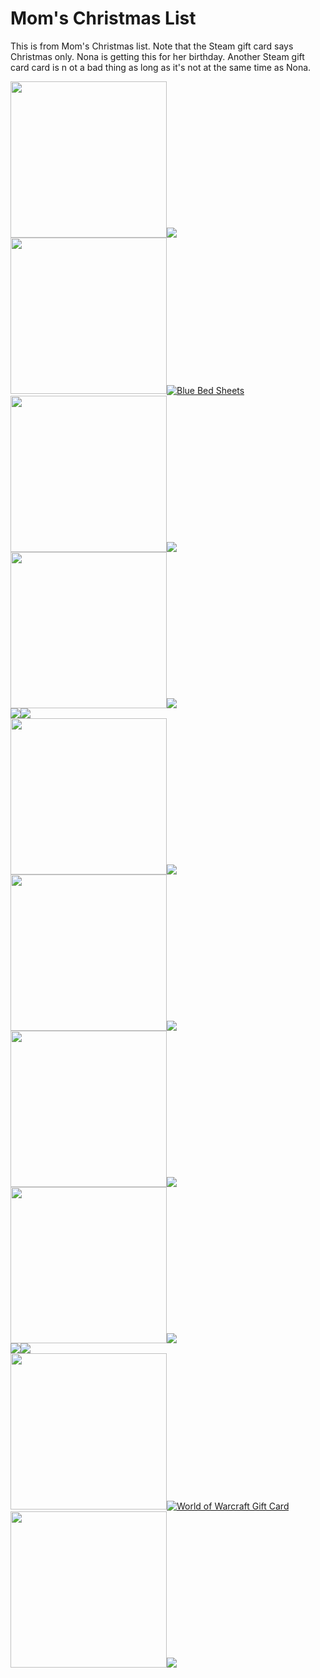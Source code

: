 <!DOCTYPE html>
<html>
<head>
<title>Mom's Christmas List</title>
</head>
<body>

<h1>Mom's Christmas List</h1>
<p1>This is from Mom's Christmas list. Note that the Steam gift card says Christmas only. Nona is getting this for her birthday. Another Steam gift card card is n ot a bad thing as long as it's not at the same time as Nona.</p>
<div>
<a href="https://www.amazon.com/dp/B08112B8WR/ref=cm_sw_r_oth_api_glt_fabc_R1AC7BDBE7TSAC9AWYFQ?psc=1&tag=myregistrycom-20">
 <img src="https://m.media-amazon.com/images/I/71H-RPQtIuL._AC_SL1500_.jpg" style="width:250px;height:250px;"><img src="https://github.com/lilmrx7/lilmrx7.github.io/blob/main/PurpleSheets.png" ></a>
</div>
<div>
<a href="https://www.amazon.com/dp/B082NR2QYT/ref=cm_sw_r_oth_api_glt_fabc_NBRZ9NYDHGB6K0HZFT35?psc=1&tag=myregistrycom-20">
 <img src="https://m.media-amazon.com/images/I/71iwGox8IrL._AC_SL1500_.jpg" style="width:250px;height:250px;"><img src="https://github.com/lilmrx7/lilmrx7.github.io/blob/main/BlueSheets.png" alt="Blue Bed Sheets"></a>
</div>
<div>
<a href="https://www.bedbathandbeyond.com/store/product/madison-park-laurel-comforter-set/3278944?AID=11469020&PID=1902219&SID=MRG51025235R1246632V&source=Commission+Junction&utm_source=MyRegistry+LLC&utm_medium=affiliate&utm_campaign=Bed+Bath+%26+Beyond+Deep+Link&utm_content=1710726&mcid=AF_CJ___1710726&cjevent=328ef2c7416211ec807c00760a82b838">
 <img src="https://s7d2.scene7.com/is/image/BedBathandBeyond/31061033278944g?$460$&wid=515&hei=515" style="width:250px;height:250px;"><img src="https://github.com/lilmrx7/lilmrx7.github.io/blob/main/Comforter.png "></a>
</div>
<div>
<a href="https://www.amazon.com/dp/B0017K99KO/ref=cm_sw_r_oth_api_glt_fabc_GC2M2TM0FRDE9TNEKVD1?tag=myregistrycom-20">
 <img src="https://m.media-amazon.com/images/I/71fgXyqUHRL._AC_SL1500_.jpg" style="width:250px;height:250px;"><img src="https://github.com/lilmrx7/lilmrx7.github.io/blob/main/HandCrank.png"></a>
</div>
<div>
<a href="https://www.target.com/p/t-fal-3qt-saucepan-with-lid-charcoal/-/A-14898282?clkid=c49ccb0aNf52f11eb9343e99197ede06a&lnm=81938&afid=Myregistry%20LLC&ref=tgt_adv_xasd0002">
 <img src="https://target.scene7.com/is/image/Target/GUEST_c623f48c-ed59-429c-9386-166747572d5d?wid=325&hei=325&qlt=80&fmt=webp"><img src="https://github.com/lilmrx7/lilmrx7.github.io/blob/main/Pot.png "></a>
</div>
<div>
<a href="https://www.bathandbodyworks.com/p/eucalyptus-spearmint-body-cream-026131623.html#q=eucalyptus&start=38" ><img src="https://cdn-fsly.yottaa.net/5d669b394f1bbf7cb77826ae/www.bathandbodyworks.com/v~4b.18b/dw/image/v2/BBDL_PRD/on/demandware.static/-/Sites-master-catalog/default/dw98bef169/hires/026131623.jpg?sh=471&yocs=o_s_" style="width:250px;height:250px;"><img src="https://github.com/lilmrx7/lilmrx7.github.io/blob/main/Euc&SperCream.png"></a>
</div>
<div>
<a href="https://www.bathandbodyworks.com/p/eucalyptus-tea-body-cream-026166809.html#q=eucalyptus&start=32"><img src="https://cdn-fsly.yottaa.net/5d669b394f1bbf7cb77826ae/www.bathandbodyworks.com/v~4b.18b/dw/image/v2/BBDL_PRD/on/demandware.static/-/Sites-master-catalog/default/dw69160568/hires/026166809.jpg?sh=471&yocs=o_s_"  style="width:250px;height:250px;"><img src="https://github.com/lilmrx7/lilmrx7.github.io/blob/main/EucCream.png" >
</div>
<div>
<a href="https://www.bathandbodyworks.com/p/french-lavender-and-honey-ultra-shea-body-cream-022550057.html#q=french&lang=en_US&start=5" ><img src="https://cdn-fsly.yottaa.net/5d669b394f1bbf7cb77826ae/www.bathandbodyworks.com/v~4b.18b/dw/image/v2/BBDL_PRD/on/demandware.static/-/Sites-master-catalog/default/dw567d6026/hires/022550057.jpg?sh=471&yocs=o_s_"  style="width:250px;height:250px;"><img src="https://github.com/lilmrx7/lilmrx7.github.io/blob/main/FrenchCream.png" >
</div>
<div>
<a href="https://www.bathandbodyworks.com/p/lavender-vanilla-body-cream-026159537.html#q=lavender&lang=en_US&start=29"><img src="https://cdn-fsly.yottaa.net/5d669b394f1bbf7cb77826ae/www.bathandbodyworks.com/v~4b.18b/dw/image/v2/BBDL_PRD/on/demandware.static/-/Sites-master-catalog/default/dwd7678bc9/hires/026159537.jpg?sh=471&yocs=o_s_"  style="width:250px;height:250px;"><img src="https://github.com/lilmrx7/lilmrx7.github.io/blob/main/LavCream.png" >
</div>
<div>
<a href="https://www.target.com/p/nintendo-eshop-gift-card-digital/-/A-52567879?clkid=c49ccb0aNf52f11eb9343e99197ede06a&lnm=81938&afid=Myregistry%20LLC&ref=tgt_adv_xasd0002" ><img src="https://target.scene7.com/is/image/Target/GUEST_71fd8cd7-d277-4578-8e4b-61b3d8d026aa?wid=250&hei=250&fmt=webp"><img src="https://github.com/lilmrx7/lilmrx7.github.io/blob/main/NintendoCard.png" >
</div>
<div>
<a href="https://www.amazon.com/World-Warcraft-Game-Digital-Online/dp/B012JIOKM4/ref=sr_1_3?ie=UTF8&qid=1534615336&sr=8-3&keywords=world%2bof%2bwarcraft&th=1&tag=myregistrycom-20" ><img src="https://m.media-amazon.com/images/I/51XNC63XW4L._SY445_.jpg" style="width:250px;height:250px;"><img src="https://github.com/lilmrx7/lilmrx7.github.io/blob/main/WOWCard.png" alt="World of Warcraft Gift Card" >
</div>
<div>
<a href="https://www.amazon.com/Steam-Gift-Card-20-pc/dp/B00FN50BYC/ref=sr_1_2?ie=UTF8&qid=1534615518&sr=8-2&keywords=steam+game+card&tag=myregistrycom-20" ><img src="https://images-na.ssl-images-amazon.com/images/I/51l1grwkINL._SY430_SX215_QL70_FMwebp_.jpg" style="width:250px;height:250px;"><img src="https://github.com/lilmrx7/lilmrx7.github.io/blob/main/SteamCard.png" >
</body>
</html>
